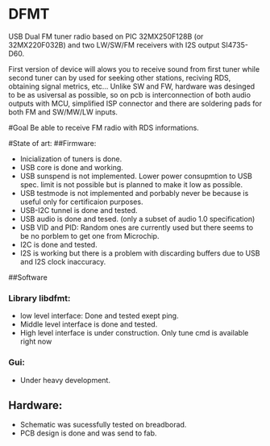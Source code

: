 # DFMT
USB Dual FM tuner radio based on PIC 32MX250F128B (or 32MX220F032B) and two LW/SW/FM receivers with I2S output SI4735-D60.

First version of device will alows you to receive sound from first tuner while second tuner can by used for seeking other stations, reciving RDS, obtaining signal metrics, etc...  Unlike SW and FW, hardware was desinged to be as usiversal as possible, so on pcb is interconnection of both audio outputs with MCU, simplified ISP connector and there are soldering pads for both FM and SW/MW/LW inputs.

#Goal
 Be able to receive FM radio with RDS informations.
 
#State of art:
##Firmware:
* Inicialization of tuners is done.
* USB core is done and working.
* USB sunspend is not implemented. Lower power consupmtion to USB spec. limit is not possible but is planned to make it low as possible.
* USB testmode is not implemented and porbably never be because is useful only for certificaion purposes.
* USB-I2C tunnel is done and tested.
* USB audio is done and tesed. (only a subset of audio 1.0 specification)
* USB VID and PID: Random ones are currently used but there seems to be no porblem to get one from Microchip.
* I2C is done and tested.
* I2S is working but there is a problem with discarding buffers due to USB and I2S clock inaccuracy.

##Software

### Library libdfmt:
* low level interface: Done and tested exept ping.
* Middle level interface is done and tested.
* High level interface is under construction. Only tune cmd is available right now

### Gui:
* Under heavy development.

## Hardware:
* Schematic was sucessfully tested on breadborad.
* PCB design is done and was send to fab.
